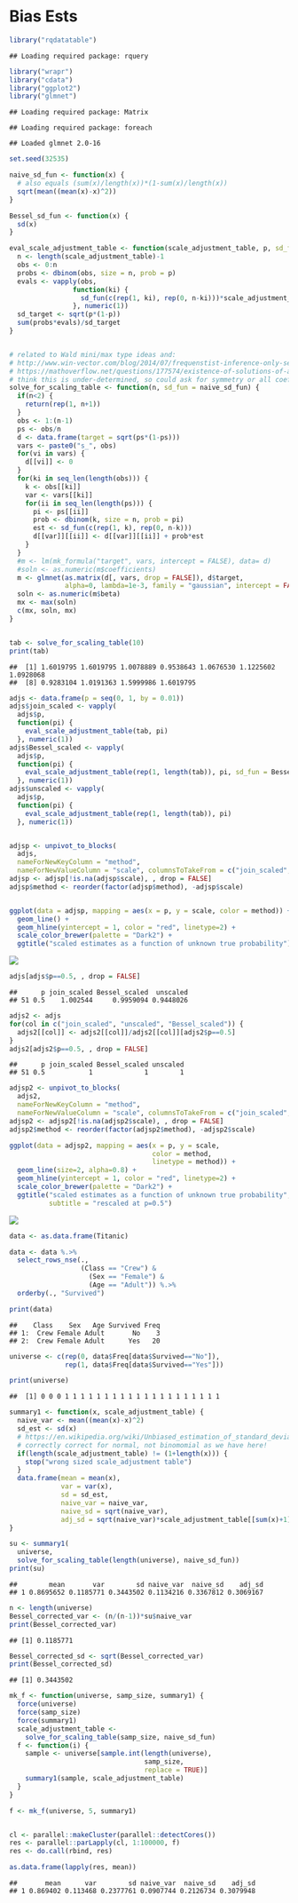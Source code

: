 Bias Ests
================

``` r
library("rqdatatable")
```

    ## Loading required package: rquery

``` r
library("wrapr")
library("cdata")
library("ggplot2")
library("glmnet")
```

    ## Loading required package: Matrix

    ## Loading required package: foreach

    ## Loaded glmnet 2.0-16

``` r
set.seed(32535)

naive_sd_fun <- function(x) {
  # also equals (sum(x)/length(x))*(1-sum(x)/length(x))
  sqrt(mean((mean(x)-x)^2))
}

Bessel_sd_fun <- function(x) {
  sd(x)
}

eval_scale_adjustment_table <- function(scale_adjustment_table, p, sd_fun = naive_sd_fun) {
  n <- length(scale_adjustment_table)-1
  obs <- 0:n
  probs <- dbinom(obs, size = n, prob = p)
  evals <- vapply(obs,
                function(ki) {
                  sd_fun(c(rep(1, ki), rep(0, n-ki)))*scale_adjustment_table[[ki+1]]
                }, numeric(1))
  sd_target <- sqrt(p*(1-p))
  sum(probs*evals)/sd_target
}


# related to Wald mini/max type ideas and:
# http://www.win-vector.com/blog/2014/07/frequenstist-inference-only-seems-easy/
# https://mathoverflow.net/questions/177574/existence-of-solutions-of-a-polynomial-system 
# think this is under-determined, so could ask for symmetry or all coefs near 1.
solve_for_scaling_table <- function(n, sd_fun = naive_sd_fun) {
  if(n<2) {
    return(rep(1, n+1))
  }
  obs <- 1:(n-1)
  ps <- obs/n
  d <- data.frame(target = sqrt(ps*(1-ps)))
  vars <- paste0("s_", obs)
  for(vi in vars) {
    d[[vi]] <- 0
  }
  for(ki in seq_len(length(obs))) {
    k <- obs[[ki]]
    var <- vars[[ki]]
    for(ii in seq_len(length(ps))) {
      pi <- ps[[ii]]
      prob <- dbinom(k, size = n, prob = pi)
      est <- sd_fun(c(rep(1, k), rep(0, n-k)))
      d[[var]][[ii]] <- d[[var]][[ii]] + prob*est
    }
  }
  #m <- lm(mk_formula("target", vars, intercept = FALSE), data= d)
  #soln <- as.numeric(m$coefficients)
  m <- glmnet(as.matrix(d[, vars, drop = FALSE]), d$target, 
              alpha=0, lambda=1e-3, family = "gaussian", intercept = FALSE)
  soln <- as.numeric(m$beta)
  mx <- max(soln)
  c(mx, soln, mx)
}


tab <- solve_for_scaling_table(10)
print(tab)
```

    ##  [1] 1.6019795 1.6019795 1.0078889 0.9538643 1.0676530 1.1225602 1.0928068
    ##  [8] 0.9283104 1.0191363 1.5999986 1.6019795

``` r
adjs <- data.frame(p = seq(0, 1, by = 0.01))
adjs$join_scaled <- vapply(
  adjs$p,
  function(pi) {
    eval_scale_adjustment_table(tab, pi)
  }, numeric(1))
adjs$Bessel_scaled <- vapply(
  adjs$p,
  function(pi) {
    eval_scale_adjustment_table(rep(1, length(tab)), pi, sd_fun = Bessel_sd_fun)
  }, numeric(1))
adjs$unscaled <- vapply(
  adjs$p,
  function(pi) {
    eval_scale_adjustment_table(rep(1, length(tab)), pi)
  }, numeric(1))


adjsp <- unpivot_to_blocks(
  adjs, 
  nameForNewKeyColumn = "method", 
  nameForNewValueColumn = "scale", columnsToTakeFrom = c("join_scaled", "unscaled", "Bessel_scaled"))
adjsp <- adjsp[!is.na(adjsp$scale), , drop = FALSE]
adjsp$method <- reorder(factor(adjsp$method), -adjsp$scale)


ggplot(data = adjsp, mapping = aes(x = p, y = scale, color = method)) +
  geom_line() +
  geom_hline(yintercept = 1, color = "red", linetype=2) + 
  scale_color_brewer(palette = "Dark2") + 
  ggtitle("scaled estimates as a function of unknown true probability")
```

![](BiasEsts_files/figure-markdown_github/unnamed-chunk-1-1.png)

``` r
adjs[adjs$p==0.5, , drop = FALSE]
```

    ##      p join_scaled Bessel_scaled  unscaled
    ## 51 0.5    1.002544     0.9959094 0.9448026

``` r
adjs2 <- adjs
for(col in c("join_scaled", "unscaled", "Bessel_scaled")) {
  adjs2[[col]] <- adjs2[[col]]/adjs2[[col]][adjs2$p==0.5]
}
adjs2[adjs2$p==0.5, , drop = FALSE]
```

    ##      p join_scaled Bessel_scaled unscaled
    ## 51 0.5           1             1        1

``` r
adjsp2 <- unpivot_to_blocks(
  adjs2, 
  nameForNewKeyColumn = "method", 
  nameForNewValueColumn = "scale", columnsToTakeFrom = c("join_scaled", "unscaled", "Bessel_scaled"))
adjsp2 <- adjsp2[!is.na(adjsp2$scale), , drop = FALSE]
adjsp2$method <- reorder(factor(adjsp2$method), -adjsp2$scale)

ggplot(data = adjsp2, mapping = aes(x = p, y = scale, 
                                    color = method,
                                    linetype = method)) +
  geom_line(size=2, alpha=0.8) +
  geom_hline(yintercept = 1, color = "red", linetype=2) + 
  scale_color_brewer(palette = "Dark2") + 
  ggtitle("scaled estimates as a function of unknown true probability",
          subtitle = "rescaled at p=0.5")
```

![](BiasEsts_files/figure-markdown_github/unnamed-chunk-1-2.png)

``` r
data <- as.data.frame(Titanic)

data <- data %.>% 
  select_rows_nse(., 
                  (Class == "Crew") & 
                    (Sex == "Female") & 
                    (Age == "Adult")) %.>%
  orderby(., "Survived")

print(data)
```

    ##    Class    Sex   Age Survived Freq
    ## 1:  Crew Female Adult       No    3
    ## 2:  Crew Female Adult      Yes   20

``` r
universe <- c(rep(0, data$Freq[data$Survived=="No"]),
              rep(1, data$Freq[data$Survived=="Yes"]))

print(universe)
```

    ##  [1] 0 0 0 1 1 1 1 1 1 1 1 1 1 1 1 1 1 1 1 1 1 1 1

``` r
summary1 <- function(x, scale_adjustment_table) {
  naive_var <- mean((mean(x)-x)^2)
  sd_est <- sd(x)
  # https://en.wikipedia.org/wiki/Unbiased_estimation_of_standard_deviation
  # correctly correct for normal, not binomomial as we have here!
  if(length(scale_adjustment_table) != (1+length(x))) {
    stop("wrong sized scale_adjustment table")
  }
  data.frame(mean = mean(x),
             var = var(x),
             sd = sd_est,
             naive_var = naive_var,
             naive_sd = sqrt(naive_var),
             adj_sd = sqrt(naive_var)*scale_adjustment_table[[sum(x)+1]])
}

su <- summary1(
  universe, 
  solve_for_scaling_table(length(universe), naive_sd_fun))
print(su)
```

    ##        mean       var        sd naive_var  naive_sd    adj_sd
    ## 1 0.8695652 0.1185771 0.3443502 0.1134216 0.3367812 0.3069167

``` r
n <- length(universe)
Bessel_corrected_var <- (n/(n-1))*su$naive_var
print(Bessel_corrected_var)
```

    ## [1] 0.1185771

``` r
Bessel_corrected_sd <- sqrt(Bessel_corrected_var)
print(Bessel_corrected_sd)
```

    ## [1] 0.3443502

``` r
mk_f <- function(universe, samp_size, summary1) {
  force(universe)
  force(samp_size)
  force(summary1)
  scale_adjustment_table <- 
    solve_for_scaling_table(samp_size, naive_sd_fun)
  f <- function(i) {
    sample <- universe[sample.int(length(universe), 
                                  samp_size, 
                                  replace = TRUE)]
    summary1(sample, scale_adjustment_table)
  }
}

f <- mk_f(universe, 5, summary1)


cl <- parallel::makeCluster(parallel::detectCores())
res <- parallel::parLapply(cl, 1:100000, f)
res <- do.call(rbind, res)

as.data.frame(lapply(res, mean))
```

    ##       mean      var        sd naive_var  naive_sd    adj_sd
    ## 1 0.869402 0.113468 0.2377761 0.0907744 0.2126734 0.3079948
